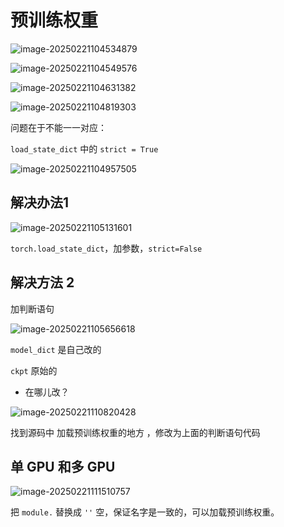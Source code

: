 # 预训练权重 

![image-20250221104534879](https://cdn.jsdelivr.net/gh/dearRongerr/PicGo@main/202504201219833.png)

![image-20250221104549576](https://cdn.jsdelivr.net/gh/dearRongerr/PicGo@main/202504201219834.png)

![image-20250221104631382](https://cdn.jsdelivr.net/gh/dearRongerr/PicGo@main/202504201219835.png)

![image-20250221104819303](https://cdn.jsdelivr.net/gh/dearRongerr/PicGo@main/202504201219836.png)

问题在于不能一一对应：

`load_state_dict` 中的 `strict = True`

![image-20250221104957505](https://cdn.jsdelivr.net/gh/dearRongerr/PicGo@main/202504201219837.png)

## 解决办法1

![image-20250221105131601](https://cdn.jsdelivr.net/gh/dearRongerr/PicGo@main/202504201219838.png)

`torch.load_state_dict`，加参数，`strict=False`



## 解决方法 2

加判断语句

![image-20250221105656618](https://cdn.jsdelivr.net/gh/dearRongerr/PicGo@main/202504201219839.png)

`model_dict`  是自己改的

`ckpt` 原始的

- 在哪儿改？

![image-20250221110820428](https://cdn.jsdelivr.net/gh/dearRongerr/PicGo@main/202504201219840.png)

找到源码中 加载预训练权重的地方 ，修改为上面的判断语句代码

## 单 GPU 和多 GPU

![image-20250221111510757](https://cdn.jsdelivr.net/gh/dearRongerr/PicGo@main/202504201219841.png) 

 把 `module.` 替换成 `''` 空，保证名字是一致的，可以加载预训练权重。